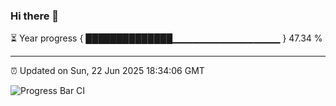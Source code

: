 ### Hi there 👋

⏳ Year progress { ██████████████▁▁▁▁▁▁▁▁▁▁▁▁▁▁▁▁ } 47.34 %

---

⏰ Updated on Sun, 22 Jun 2025 18:34:06 GMT

![Progress Bar CI](https://github.com/DhruviPatel157/GitHub-Actions-Demo/workflows/Progress%20Bar%20CI/badge.svg)
